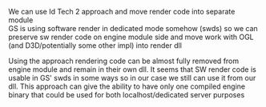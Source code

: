 We can use Id Tech 2 approach and move render code into separate module  
GS is using software render in dedicated mode somehow (swds) so we can preserve sw render code on engine module side and move work with OGL (and D3D/potentially some other impl) into render dll

Using the approach rendering code can be almost fully removed from engine module and remain in their own dll. It seems that SW render code is usable in GS' swds in some ways so in our case we still can use it from our dll. This approach can give the ability to have only one compiled engine binary that could be used for both localhost/dedicated server purposes